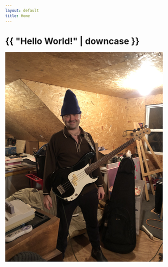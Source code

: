 ```yaml
---
layout: default
title: Home
---
```


<h1>{{ "Hello World!" | downcase }}</h1>

![Me holding a Squier bass](/assets/images/me_with_bass.jpeg)
